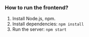 ### How to run the frontend?

1. Install Node.js, npm.
2. Install dependencies: `npm install`
3. Run the server: `npm start`
